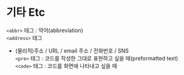 # 기타 Etc

`<abbr>` 태그 : 약어(abbreviation)  
`<address>` 태그  
- (물리적)주소 / URL / email 주소 / 전화번호 / SNS  
`<pre>` 태그 : 코드를 작성한 그대로 표현하고 싶을 때(preformatted text)  
`<code>` 태그 : 코드를 화면에 나타내고 싶을 때  